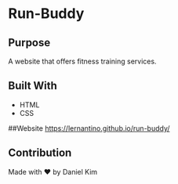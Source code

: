 # Run-Buddy

## Purpose
A website that offers fitness training services.

## Built With
* HTML
* CSS

##Website
https://lernantino.github.io/run-buddy/

## Contribution
Made with ❤️ by Daniel Kim
